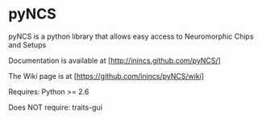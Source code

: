 pyNCS
=====

pyNCS is a python library that allows easy access to Neuromorphic Chips and Setups

Documentation is available at [http://inincs.github.com/pyNCS/]

The Wiki page is at [https://github.com/inincs/pyNCS/wiki]

Requires:
Python >= 2.6

Does NOT require:
traits-gui
